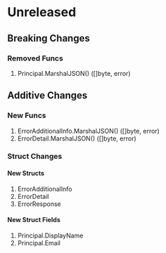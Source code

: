 # Unreleased

## Breaking Changes

### Removed Funcs

1. Principal.MarshalJSON() ([]byte, error)

## Additive Changes

### New Funcs

1. ErrorAdditionalInfo.MarshalJSON() ([]byte, error)
1. ErrorDetail.MarshalJSON() ([]byte, error)

### Struct Changes

#### New Structs

1. ErrorAdditionalInfo
1. ErrorDetail
1. ErrorResponse

#### New Struct Fields

1. Principal.DisplayName
1. Principal.Email
